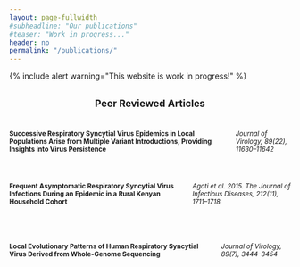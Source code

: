 ```yaml
---
layout: page-fullwidth
#subheadline: "Our publications"
#teaser: "Work in progress..."
header: no
permalink: "/publications/"
---
```

{% include alert warning="This website is work in progress!" %}
<center><h2><small>Peer Reviewed Articles</small></h2></center>

<p></p>

<div class="row">
  <div class="large-3 columns">
  <h4><small>
  Successive Respiratory Syncytial Virus Epidemics in Local Populations Arise from Multiple Variant Introductions, 
  Providing Insights into Virus Persistence
  </small></h4>
  <h6><small>Journal of Virology, 89(22), 11630–11642</small></h6>
</div>

<div class="large-3 columns"></div>

<div class="large-3 columns">
<h4><small>
    Frequent Asymptomatic Respiratory Syncytial Virus Infections During an Epidemic in a Rural Kenyan Household Cohort
</small></h4>
<h6><small>Agoti et al. 2015. The Journal of Infectious Diseases, 212(11), 1711–1718</small></h6>
</div>

<div class="large-3 columns"></div>

</div>

<p></p>


<div class="row">

<div class="large-3 columns">
<h4><small>
Local Evolutionary Patterns of Human Respiratory Syncytial Virus Derived from Whole-Genome Sequencing
</small></h4>
<h6><small>Journal of Virology, 89(7), 3444–3454</small></h6>
</div>

<div class="large-3 columns"></div>

<div class="large-3 columns"></div>

<div class="large-3 columns"></div>

</div>
